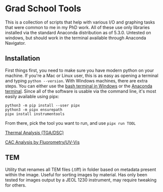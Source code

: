 # Grad School Tools
This is a collection of scripts that help with various I/O and graphing tasks that were common to me in my PhD work. All of these use only libraries installed via the standard Anaconda distribution as of 5.3.0. Untested on windows, but should work in the terminal available through Anaconda Navigator. 

## Installation	
First things first, you need to make sure you have modern python on your machine. If you're a Mac or Linux user, this is as easy as opening a terminal and typing ```python --version```. With Windows machines, there are extra steps. You can either use the [bash terminal in Windows](https://www.howtogeek.com/249966/how-to-install-and-use-the-linux-bash-shell-on-windows-10/) or the [Anaconda terminal](https://docs.anaconda.com/anaconda/navigator/getting-started/#navigator-starting-navigator). Since all of the software is usable via the command line, it's most easily available using pipx:
```
python3 -m pip install --user pipx
python3 -m pipx ensurepath
pipx install instrumentools
```
From there, pick the tool you want to run, and use ```pipx run TOOL```

[Thermal Analysis (TGA/DSC)](https://github.com/dendrondal/grad_school_tools/tree/master/thermal_analysis)

[CAC Analysis by Fluorometry/UV-Vis](https://github.com/dendrondal/grad_school_tools/tree/master/cac)

## TEM
Utility that renames all TEM files (.tiff) in folder based on metadata present within the image. Useful for sorting images by material. Has only been tested for images output by a JEOL 1230 instrument, may require tweaking for others.
